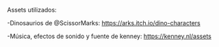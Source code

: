 Assets utilizados:

-Dinosaurios de @ScissorMarks:
https://arks.itch.io/dino-characters

-Música, efectos de sonido y fuente de kenney:
https://kenney.nl/assets
